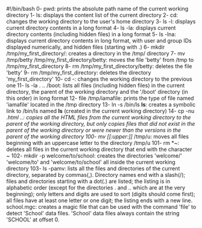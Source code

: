 #!/bin/bash
0- pwd: prints the absolute path name of the current working directory
1- ls: displays the content list of the current directory
2- cd: changes the working directory to the user's home directory
3- ls -l: displays current directory contents in a long format
4- ls -la: displays current directory contents (including hidden files) in a long format
5- ls -lna: displays current directory contents in long format, with user and group IDs displayed numerically, and hidden files (starting with .)
6- mkdir /tmp/my_first_directory/: creates a directory in the /tmp/ directory
7- mv /tmp/betty /tmp/my_first_directory/betty: moves the file 'betty' from /tmp to /tmp/my_first_directory
8- rm /tmp/my_first_directory/betty: deletes the file 'betty'
9- rm /tmp/my_first_directory: deletes the directory 'my_first_directory'
10- cd -: changes the working directory to the previous one
11- ls -la . .. /boot: lists all files (including hidden files) in the current directory, the parent of the working directory and the '/boot' directory (in this order) in long format
12- file /tmp/iamafile: prints the type of file named 'iamafile' located in the /tmp directory
13- ln -s /bin/ls __ls__: creates a symbolic link to /bin/ls named __ls__ (created in the current working directory)
14- cp -nu *.html ..: copies all the HTML files from the current working directory to the parent of the working directory, but only copies files that did not exist in the parent of the working directory or were newer than the versions in the parent of the working directory
100- mv [[:upper:]]* /tmp/u: moves all files beginning with an uppercase letter to the directory /tmp/u
101- rm *~: deletes all files in the current working directory that end with the character ~
102- mkdir -p welcome/to/school: creates the directories 'welcome/' 'welcome/to' and 'welcome/to/school' all inside the current working directory
103- ls -pamv: lists all the files and directories of the current directory, separated by commas(,). Directory names end with a slash(/); files and directories starting with a dot(.) are listed; the listing is in alphabetic order (except for the directories . and .. which are at the very beginning); only letters and digits are used to sort (digits should come first); all files have at least one letter or one digit; the listing ends with a new line.
school.mgc: creates a magic file that can be used with the command 'file' to detect 'School' data files. 'School' data files always contain the string 'SCHOOL' at offset 0.
